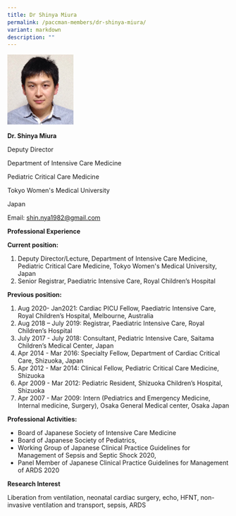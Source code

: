 ```yaml
---
title: Dr Shinya Miura
permalink: /paccman-members/dr-shinya-miura/
variant: markdown
description: ""
---
```

<img src="/images/PACCMAN%20Pediatric%20Acute/Members/Shinya_pic.png" style="width:150px">

**Dr. Shinya Miura**

Deputy Director

Department of Intensive Care Medicine

Pediatric Critical Care Medicine

Tokyo Women's Medical University

Japan

Email:&nbsp;[shin.nya1982@gmail.com](mailto:shin.nya1982@gmail.com)

**Professional Experience**

**Current position:**

1.  Deputy Director/Lecture, Department of Intensive Care Medicine, Pediatric Critical Care Medicine, Tokyo Women's Medical University, Japan
2.  Senior Registrar, Paediatric Intensive Care, Royal Children’s Hospital

**Previous position:**

1.  Aug 2020- Jan2021: Cardiac PICU Fellow, Paediatric Intensive Care, Royal Children’s Hospital, Melbourne, Australia
2.  Aug 2018 – July 2019: Registrar, Paediatric Intensive Care, Royal Children’s Hospital
3.  July 2017 - July 2018: Consultant, Pediatric Intensive Care, Saitama Children’s Medical Center, Japan
4.  Apr 2014 - Mar 2016: Specialty Fellow, Department of Cardiac Critical Care, Shizuoka, Japan
5.  Apr 2012 - Mar 2014: Clinical Fellow, Pediatric Critical Care Medicine, Shizuoka
6.  Apr 2009 - Mar 2012: Pediatric Resident, Shizuoka Children’s Hospital, Shizuoka
7.  Apr 2007 - Mar 2009: Intern (Pediatrics and Emergency Medicine, Internal medicine, Surgery), Osaka General Medical center, Osaka Japan

**Professional Activities:**

*   Board of Japanese Society of Intensive Care Medicine
*   Board of Japanese Society of Pediatrics,
*   Working Group of Japanese Clinical Practice Guidelines for Management of Sepsis and Septic Shock 2020,
*   Panel Member of Japanese Clinical Practice Guidelines for Management of ARDS 2020

**Research Interest**

Liberation from ventilation, neonatal cardiac surgery, echo, HFNT, non-invasive ventilation and transport, sepsis, ARDS